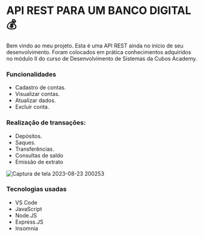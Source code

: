 # API REST PARA UM BANCO DIGITAL💰
Bem vindo ao meu projeto. Esta é uma API REST ainda no início de seu desenvolvimento. Foram colocados em prática conhecimentos adquiridos no módulo II do curso de Desenvolvimento de Sistemas da Cubos Academy.

### Funcionalidades 
- Cadastro de contas.
- Visualizar contas.
- Atualizar dados.
- Excluir conta.

### Realização de transações:
- Depósitos.
- Saques.
- Transferências.
- Consultas de saldo
- Emissão de extrato


![Captura de tela 2023-08-23 200253](https://github.com/AmandaSantos05/desafio-m02-conta-bancaria-b2bt05/assets/138252693/e4bb46d1-f0f3-4cfe-99cb-203c32b5bac2)

### Tecnologias usadas
- VS Code
- JavaScript
- Node.JS
- Express.JS
- Insomnia
